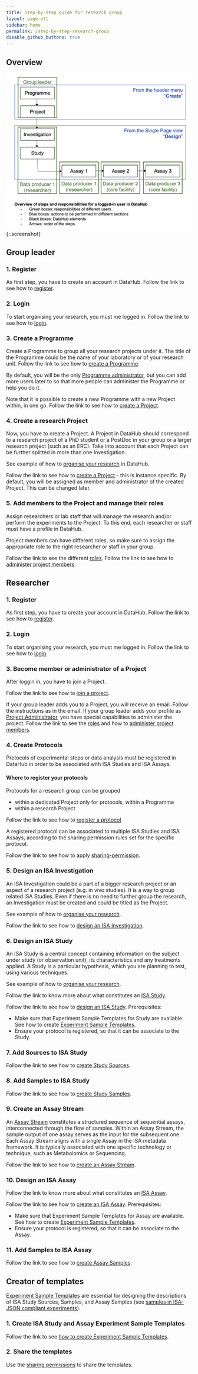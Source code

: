 ```yaml
---
title: Step-by-step guide for research group
layout: page-ett
sidebar: home
permalink: /step-by-step-research-group
disable_github_buttons: true
---
```


## Overview

![overview](/images/usecases-dh/overview.png){:.screenshot}

## Group leader

### 1. Register
As first step, you have to create an account in DataHub. Follow the link to see how to [register](help/user-guide/registering.html).

### 2. Login
To start organising your research, you must me logged in. Follow the link to see how to [login](help/user-guide/login.html).

### 3. Create a Programme
Create a Programme to group all your research projects under it. The title of the Programme could be the name of your laboratory or of your research unit. Follow the link to see how to [create a Programme](help/user-guide/programme-creation-and-management.html#creating-a-programme).

By default, you will be the only [Programme administrator](help/user-guide/roles.html#programme-administrator), but you can add more users later to so that more people can administer the Programme or help you do it.

Note that it is possible to create a new Programme with a new Project within, in one go. Follow the link to see how to [create a Project](help/user-guide/create-a-project.html#creating-a-project).

### 4. Create a research Project
Now, you have to create a Project. A Project in DataHub should correspond to a research project of a PhD student or a PostDoc in your group or a larger research project (such as an ERC). Take into account that each Project can be further splitted in more than one Investigation.

See example of how to [organise your research](dh-organise.html) in DataHub.

Follow the link to see how to [create a Project](help/user-guide/create-a-project.html#creating-a-project) - this is instance specific.
By default, you will be assigned as member and administrator of the created Project. This can be changed later.

### 5. Add members to the Project and manage their roles
Assign researchers or lab staff that will manage the research and/or perform the experiments to the Project. To this end, each researcher or staff must have a profile in DataHub. 

Project members can have different roles, so make sure to assign the appropriate role to the right researcher or staff in your group.

<!--See example of how to rganise roles? needed?-->

Follow the link to see the different [roles](help/user-guide/roles.html).
Follow the link to see how to [administer project members](help/user-guide/administer-project-members.html).

## Researcher

### 1. Register
As first step, you have to create your account in DataHub. Follow the link to see how to [register](help/user-guide/registering.html).

### 2. Login
To start organising your research, you must me logged in. Follow the link to see how to [login](help/user-guide/login.html).

### 3. Become member or administrator of a Project
After loggin in, you have to join a Project.

Follow the link to see how to [join a project](help/user-guide/join-a-project.html).

If your group leader adds you to a Project, you will receive an email. Follow the instructions as in the email. If your group leader adds your profile as [Project Administrator](help/user-guide/roles.html#programme-administrator), you have special capabilities to administer the project.
Follow the link to see the [roles](help/user-guide/roles.html) and how to [administer project members](help/user-guide/administer-project-members.html).

### 4. Create Protocols
Protocols of experimental steps or data analysis must be registered in DataHub in order to be associated with ISA Studies and ISA Assays.

#### Where to register your protocols
Protocols for a research group can be grouped 
* within a dedicated Project only for protocols, within a Programme
* within a research Project

Follow the link to see how to [register a protocol](help/user-guide/adding-assets.html)

A registered protocol can be associated to multiple ISA Studies and ISA Assays, according to the sharing permission rules set for the specific protocol.

Follow the link to see how to apply [sharing-permission](help/user-guide/general-attributes.html#sharing).

### 5. Design an ISA Investigation
An ISA Investigation could be a part of a bigger research project or an aspect of a research project (e.g. in vivo studies). It is a way to group related ISA Studies. Even if there is no need to further group the research, an Investigation must be created and could be titled as the Project.

See example of how to [organise your research](dh-organise.html).

Follow the link to see how to [design an ISA Investigation](help/user-guide/designing-experiments-isajson-compliant.html#1-creating-an-isa-investigation).

### 6. Design an ISA Study
An ISA Study is a central concept containing information on the subject under study (or observation unit), its characteristics and any treatments applied. A Study is a particular hypothesis, which you are planning to test, using various techniques.

See example of how to [organise your research](dh-organise.html).

Follow the link to know more about what constitutes an [ISA Study](help/user-guide/isa-json-compliant-experiment.html#isa-study).

Follow the link to see how to [design an ISA Study](help/user-guide/designing-experiments-isajson-compliant.html#2-creating-an-isa-study). Prerequisites:
* Make sure that Experiment Sample Templates for Study are available. See how to create [Experiment Sample Templates](help/user-guide/isajson-templates.html#for-project-members).
* Ensure your protocol is registered, so that it can be associate to the Study.

### 7. Add Sources to ISA Study

Follow the link to see how to [create Study Sources](help/user-guide/create-sample-isajson-compliant.html#create-study-sources).

### 8. Add Samples to ISA Study

Follow the link to see how to [create Study Samples](help/user-guide/create-sample-isajson-compliant.html#create-study-samples).

### 9. Create an Assay Stream

An [Assay Stream](help/user-guide/isa-json-compliant-experiment.html#assay-stream) constitutes a structured sequence of sequential assays, interconnected through the flow of samples. Within an Assay Stream, the sample output of one assay serves as the input for the subsequent one. Each Assay Stream aligns with a single Assay in the ISA metadata framework. It is typically associated with one specific technology or technique, such as Metabolomics or Sequencing.

Follow the link to see how to [create an Assay Stream](help/user-guide/designing-experiments-isajson-compliant.html#5-creating-an-assay-stream).

### 10. Design an ISA Assay

Follow the link to know more about what constitutes an [ISA Assay](help/user-guide/isa-json-compliant-experiment.html#isa-assay).

Follow the link to see how to [create an ISA Assay](help/user-guide/designing-experiments-isajson-compliant.html#6-creating-an-isa-assay). Prerequisites:
* Make sure that Experiment Sample Templates for Assay are available. See how to create [Experiment Sample Templates](help/user-guide/isajson-templates.html#for-project-members).
* Ensure your protocol is registered, so that it can be associate to the Assay.

### 11. Add Samples to ISA Assay
Follow the link to see how to [create Assay Samples](help/user-guide/create-sample-isajson-compliant.html#create-assay-samples).

## Creator of templates

[Experiment Sample Templates](help/user-guide/isa-json-compliant-experiment.html#experiment-sample-templates) are essential for designing the descriptions of ISA Study Sources, Samples, and Assay Samples (see [samples in ISA-JSON compliant experiments](help/user-guide/create-sample-isajson-compliant.html)).

### 1. Create ISA Study and Assay Experiment Sample Templates

Follow the link to see [how to create Experiment Sample Templates](help/user-guide/isajson-templates.html#create-experiment-sample-templates).

### 2. Share the templates

Use the [sharing permissions](help/user-guide/general-attributes.html#sharing) to share the templates.
